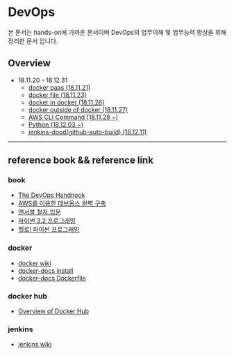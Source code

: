 # DevOps
본 문서는 hands-on에 가까운 문서이며 DevOps의 업무이해 및 업무능력 향상을 위해 정리한 문서 입니다.

## Overview

* 18.11.20 - 18.12.31
    * [docker paas (18.11.21)](https://github.com/dev-chulbuji/DevOps_Seongnam/blob/master/docker_paas/README.md)
    * [docker file (18.11.23)](https://github.com/dev-chulbuji/DevOps_Seongnam/blob/master/docker_paas/dockerfile/README.md)
    * [docker in docker (18.11.26)](https://github.com/dev-chulbuji/DevOps_Seongnam/blob/master/docker_paas/docker-in-docker/README.md)
    * [docker outside of docker (18.11.27)](https://github.com/dev-chulbuji/DevOps_Seongnam/blob/master/docker_paas/docker-outside-of-docker/README.md)
    * [AWS CLI Command (18.11.28 ~)](https://github.com/Moon-Tae-Kwon/devops/tree/master/aws/README.md)
    * [Python (18.12.03 ~)](https://github.com/Moon-Tae-Kwon/devops/tree/master/python/README.md)
    * [jenkins-dood(github-auto-build) (18.12.11)](https://github.com/dev-chulbuji/DevOps_Seongnam/tree/master/docker_auto_build_jenkins)

---
## reference book && reference link

### book
- [The DevOps Handnook](http://www.yes24.com/24/goods/61792775?scode=029)
- [AWS를 이용한 데브옵스 완벽 구축](http://www.yes24.com/24/goods/60637650?scode=029)
- [앤서블 철저 입문](http://www.yes24.com/24/goods/55227544?scode=029)
- [파이썬 3.2 프로그래밍](http://www.yes24.com/24/goods/6687985?scode=029)
- [헬로! 파이썬 프로그래밍](http://www.yes24.com/24/goods/20104204?scode=029)

### docker  
- [docker wiki](https://en.wikipedia.org/wiki/Docker_(software)) 
- [docker-docs install](https://docs.docker.com/docker-for-mac/install/)
- [docker-docs Dockerfile](https://docs.docker.com/engine/reference/builder/#usage)

### docker hub  
- [Overview of Docker Hub](https://docs.docker.com/docker-hub/)

### jenkins
- [jenkins wiki](https://en.wikipedia.org/wiki/Jenkins_(software))